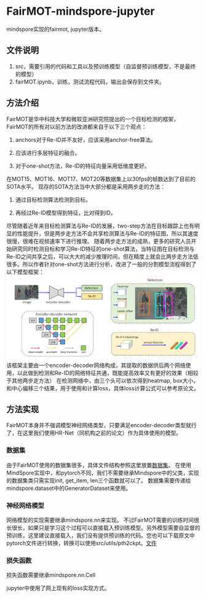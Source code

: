 # FairMOT-mindspore-jupyter
mindspore实现的fairmot, jupyter版本。

## 文件说明

1. src，需要引用的代码和工具以及预训练模型（自监督预训练模型，不是最终的模型）
2. fairMOT.ipynb，训练，测试流程代码，输出会保存到文件夹。

## 方法介绍
FairMOT是华中科技大学和微软亚洲研究院提出的一个目标检测的框架，FairMOT的所有对以前方法的改进都来自于以下三个观点：
1. anchors对于Re-ID并不友好，应该采用anchor-free算法。

2. 应该进行多层特征的融合。

3. 对于one-shot方法，Re-ID的特征向量采用低维度更好。

在MOT15、MOT16、MOT17、MOT20等数据集上以30fps的帧数达到了目前的SOTA水平。
现存的SOTA方法当中大部分都是采用两步走的方法：
1. 通过目标检测算法检测到目标。

2. 再经过Re-ID模型得到特征，比对得到ID。

尽管随着近年来目标检测算法与Re-ID的发展，two-step方法在目标跟踪上也有明显的性能提升，但是两步走方法不会共享检测算法与Re-ID的特征图，所以其速度很慢，很难在视频速率下进行推理。
随着两步走方法的成熟，更多的研究人员开始研究同时检测目标和学习Re-ID特征的one-shot算法，当特征图在目标检测与Re-ID之间共享之后，可以大大的减少推理时间，但在精度上就会比两步走方法低很多。所以作者针对one-shot方法进行分析，改进了一般的分割模型流程得到了以下模型框架：
![网络结构图](./md_file/img.png)
该框架主要由一个encoder-decoder网络构成，其提取的数据供后两个网络使用，以此做到检测和Re-ID的网络特征共通，既能提高效率又有更好的效果（相较于其他两步走方法）
在检测网络中，由三个头可以依次得到heatmap, box大小，和中心偏移三个结果，用于使用和计算loss，具体loss计算公式可以参考原论文。

## 方法实现

FairMOT本身并不强调模型神经网络类型，只要满足encoder-decoder类型就行了，在这里我们使用HR-Net（同机构之前的论文）作为具体使用的模型。

### 数据集
由于FairMOT使用的数据集很多，具体文件结构参照这里放置[数据集](https://github.com/Zhongdao/Towards-Realtime-MOT/blob/master/DATASET_ZOO.md)。
在使用MindSpore实现中，和pytorch不同，我们不需要继承Mindspore中的父类，实现的数据集类只需实现init, get_item, len三个函数就可以了。
数据集需要传递给mindspore.dataset中的GeneratorDataset来使用。

### 神经网络模型

网络模型的实现需要继承mindspore.nn来实现。
不过FairMOT需要的训练时间很长很长，如果只是学习这个过程可以直接载入预训练模型。另外模型需要自监督的预训练，这里建议直接载入，我们没有提供预训练的代码。您也可以下载原文中pytorch文件进行转换，转换可以使用src/utils/pth2ckpt。[文件](src/utils/crowdhuman_dla34_ms.ckpt)

### 损失函数

损失函数需要继承mindspore.nn.Cell

jupyter中使用了网上现有的loss实现方式。


